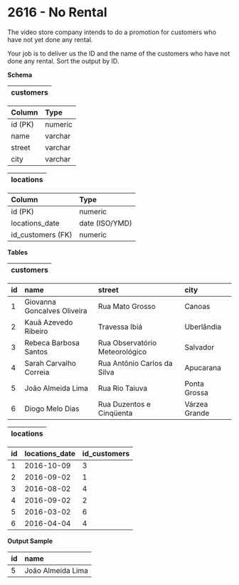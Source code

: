 # 2616 - No Rental

The video store company intends to do a promotion for customers who have not yet done any rental.

Your job is to deliver us the ID and the name of the customers who have not done any rental. Sort the output by ID.

**Schema**

| customers |
|:---------:|

| Column	| Type    |
|:----------|:--------|
| id (PK)	| numeric |
| name	    | varchar |
| street	| varchar |
| city	    | varchar |  

| locations |
|:---------:|

| Column	        | Type           |
|:------------------|:---------------|
| id (PK)	        | numeric        |
| locations_date    | date (ISO/YMD) |
| id_customers (FK)	| numeric        |

**Tables**

| customers |
|:---------:|

| id | name	                        | street	                     | city          |
|:---|:-----------------------------|:-------------------------------|:--------------|
| 1  | Giovanna Goncalves Oliveira	| Rua Mato Grosso	             | Canoas        |
| 2  | Kauã Azevedo Ribeiro	        | Travessa Ibiá	                 | Uberlândia    |
| 3  | Rebeca Barbosa Santos	    | Rua Observatório Meteorológico | Salvador      |
| 4  | Sarah Carvalho Correia	    | Rua Antônio Carlos da Silva	 | Apucarana     |
| 5  | João Almeida Lima	        | Rua Rio Taiuva	             | Ponta Grossa  |
| 6  | Diogo Melo Dias	            | Rua Duzentos e Cinqüenta	     | Várzea Grande |  

| locations |
|:---------:|

| id | locations_date	| id_customers |
|:---|:-----------------|:-------------|
| 1	 | 2016-10-09	    | 3            |
| 2	 | 2016-09-02	    | 1            |
| 3	 | 2016-08-02	    | 4            |
| 4	 | 2016-09-02	    | 2            |
| 5	 | 2016-03-02	    | 6            |
| 6	 | 2016-04-04	    | 4            |

**Output Sample**

| id | name              |
|:---|:------------------|
| 5	 | João Almeida Lima |